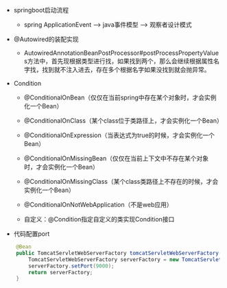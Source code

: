 - springboot启动流程
    - spring ApplicationEvent ——> java事件模型 ——> 观察者设计模式
- @Autowired的装配实现
    - AutowiredAnnotationBeanPostProcessor#postProcessPropertyValues方法中，首先现根据类型进行找，如果找到两个，那么会继续根据属性名字找，找到就不注入进去，存在多个根据名字如果没找到就会抛异常。
    
- Condition
    - @ConditionalOnBean（仅仅在当前spring中存在某个对象时，才会实例化一个Bean）
    - @ConditionalOnClass（某个class位于类路径上，才会实例化一个Bean）

    - @ConditionalOnExpression（当表达式为true的时候，才会实例化一个Bean）
    - @ConditionalOnMissingBean（仅仅在当前上下文中不存在某个对象时，才会实例化一个Bean）
    - @ConditionalOnMissingClass（某个class类路径上不存在的时候，才会实例化一个Bean）
    - @ConditionalOnNotWebApplication（不是web应用）
    - 自定义：@Condition指定自定义的类实现Condition接口

- 代码配置port
```java
    @Bean
    public TomcatServletWebServerFactory tomcatServletWebServerFactory(){
        TomcatServletWebServerFactory serverFactory = new TomcatServletWebServerFactory();
        serverFactory.setPort(9000);
        return serverFactory;
    }
```